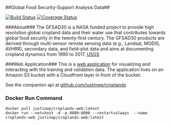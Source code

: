 ##Global Food Security-Support Analysis Data##

[![Build Status](https://travis-ci.org/justinwp/croplands-web.svg)](https://travis-ci.org/justinwp/croplands-web) [![Coverage Status](https://coveralls.io/repos/justinwp/croplands-web/badge.svg)](https://coveralls.io/r/justinwp/croplands-web)

###About###
The GFSAD30 is a NASA funded project to provide high resolution global cropland data and their water use that contributes towards global food security in the twenty-first century. The GFSAD30 products are derived through multi-sensor remote sensing data (e.g., Landsat, MODIS, AVHRR), secondary data, and field-plot data and aims at documenting cropland dynamics from 1990 to 2017. [USGS](http://geography.wr.usgs.gov/science/croplands/)

###Web Application###
This is a [web application](https://croplands.org) for visualizing and interacting with the training and validation data. The application lives on an Amazon S3 bucket with a Cloudfront layer in front of the bucket.

See the companion api at [github.com/justinwp/croplands](https://github.com/justinwp/croplands)

### Docker Run Command

```
docker pull justinwp/croplands-web:latest
docker run --net=host -d -p 8000:8000 --restart=always  --name croplands-web justinwp/croplands-web:latest
```
